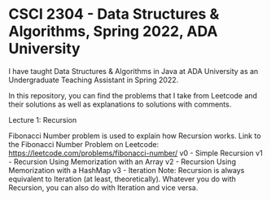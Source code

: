 # CSCI 2304 - Data Structures &amp; Algorithms, Spring 2022, ADA University

I have taught Data Structures & Algorithms in Java at ADA University as an Undergraduate Teaching Assistant in Spring 2022.

In this repository, you can find the problems that I take from Leetcode and their solutions as well as explanations to solutions with comments.

Lecture 1: Recursion

Fibonacci Number problem is used to explain how Recursion works.
Link to the Fibonacci Number Problem on Leetcode: https://leetcode.com/problems/fibonacci-number/
v0 - Simple Recursion
v1 - Recursion Using Memorization with an Array
v2 - Recursion Using Memorization with a HashMap
v3 - Iteration
Note: Recursion is always equivalent to Iteration (at least, theoretically). Whatever you do with Recursion, you can also do with Iteration and vice versa.

